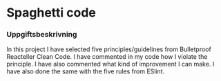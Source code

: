 # Spaghetti code

### Uppgiftsbeskrivning

In this project I have selected five principles/guidelines from Bulletproof Reacteller Clean Code.
I have commented in my code how I violate the principle. I have also commented what kind of improvement I can make. I have also done the same with the five rules from ESlint.
